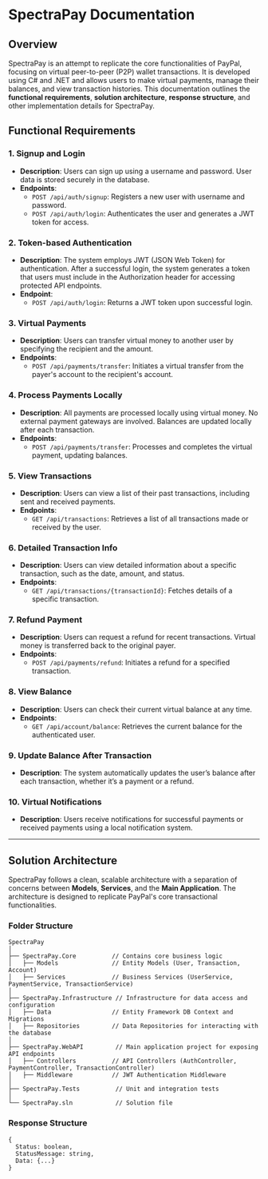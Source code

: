 # SpectraPay Documentation

## Overview
SpectraPay is an attempt to replicate the core functionalities of PayPal, focusing on virtual peer-to-peer (P2P) wallet transactions. It is developed using C# and .NET and allows users to make virtual payments, manage their balances, and view transaction histories. This documentation outlines the **functional requirements**, **solution architecture**, **response structure**, and other implementation details for SpectraPay.

## Functional Requirements

### 1. Signup and Login
- **Description**: Users can sign up using a username and password. User data is stored securely in the database.
- **Endpoints**:
  - `POST /api/auth/signup`: Registers a new user with username and password.
  - `POST /api/auth/login`: Authenticates the user and generates a JWT token for access.

### 2. Token-based Authentication
- **Description**: The system employs JWT (JSON Web Token) for authentication. After a successful login, the system generates a token that users must include in the Authorization header for accessing protected API endpoints.
- **Endpoint**:
  - `POST /api/auth/login`: Returns a JWT token upon successful login.

### 3. Virtual Payments
- **Description**: Users can transfer virtual money to another user by specifying the recipient and the amount.
- **Endpoints**:
  - `POST /api/payments/transfer`: Initiates a virtual transfer from the payer's account to the recipient's account.

### 4. Process Payments Locally
- **Description**: All payments are processed locally using virtual money. No external payment gateways are involved. Balances are updated locally after each transaction.
- **Endpoints**:
  - `POST /api/payments/transfer`: Processes and completes the virtual payment, updating balances.

### 5. View Transactions
- **Description**: Users can view a list of their past transactions, including sent and received payments.
- **Endpoints**:
  - `GET /api/transactions`: Retrieves a list of all transactions made or received by the user.

### 6. Detailed Transaction Info
- **Description**: Users can view detailed information about a specific transaction, such as the date, amount, and status.
- **Endpoints**:
  - `GET /api/transactions/{transactionId}`: Fetches details of a specific transaction.

### 7. Refund Payment
- **Description**: Users can request a refund for recent transactions. Virtual money is transferred back to the original payer.
- **Endpoints**:
  - `POST /api/payments/refund`: Initiates a refund for a specified transaction.

### 8. View Balance
- **Description**: Users can check their current virtual balance at any time.
- **Endpoints**:
  - `GET /api/account/balance`: Retrieves the current balance for the authenticated user.

### 9. Update Balance After Transaction
- **Description**: The system automatically updates the user’s balance after each transaction, whether it’s a payment or a refund.

### 10. Virtual Notifications
- **Description**: Users receive notifications for successful payments or received payments using a local notification system.

---

## Solution Architecture

SpectraPay follows a clean, scalable architecture with a separation of concerns between **Models**, **Services**, and the **Main Application**. The architecture is designed to replicate PayPal's core transactional functionalities.

### Folder Structure

```plaintext
SpectraPay
│
├── SpectraPay.Core          // Contains core business logic
│   ├── Models               // Entity Models (User, Transaction, Account)
│   ├── Services             // Business Services (UserService, PaymentService, TransactionService)
│
├── SpectraPay.Infrastructure // Infrastructure for data access and configuration
│   ├── Data                 // Entity Framework DB Context and Migrations
│   ├── Repositories         // Data Repositories for interacting with the database
│
├── SpectraPay.WebAPI         // Main application project for exposing API endpoints
│   ├── Controllers          // API Controllers (AuthController, PaymentController, TransactionController)
│   ├── Middleware           // JWT Authentication Middleware
│
├── SpectraPay.Tests          // Unit and integration tests
│
└── SpectraPay.sln            // Solution file
```

### Response Structure

```plaintext
{
  Status: boolean,
  StatusMessage: string,
  Data: {...}
}


